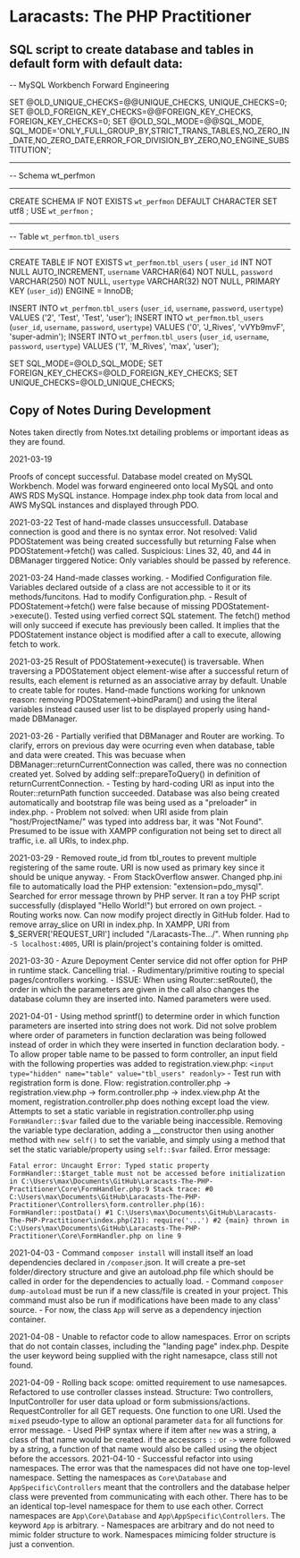 # Laracasts: The PHP Practitioner
 
## SQL script to create database and tables in default form with default data:

-- MySQL Workbench Forward Engineering

SET @OLD_UNIQUE_CHECKS=@@UNIQUE_CHECKS, UNIQUE_CHECKS=0;
SET @OLD_FOREIGN_KEY_CHECKS=@@FOREIGN_KEY_CHECKS, FOREIGN_KEY_CHECKS=0;
SET @OLD_SQL_MODE=@@SQL_MODE, SQL_MODE='ONLY_FULL_GROUP_BY,STRICT_TRANS_TABLES,NO_ZERO_IN_DATE,NO_ZERO_DATE,ERROR_FOR_DIVISION_BY_ZERO,NO_ENGINE_SUBSTITUTION';

-- -----------------------------------------------------
-- Schema wt_perfmon
-- -----------------------------------------------------
CREATE SCHEMA IF NOT EXISTS `wt_perfmon` DEFAULT CHARACTER SET utf8 ;
USE `wt_perfmon` ;

-- -----------------------------------------------------
-- Table `wt_perfmon`.`tbl_users`
-- -----------------------------------------------------
CREATE TABLE IF NOT EXISTS `wt_perfmon`.`tbl_users` (
  `user_id` INT NOT NULL AUTO_INCREMENT,
  `username` VARCHAR(64) NOT NULL,
  `password` VARCHAR(250) NOT NULL,
  `usertype` VARCHAR(32) NOT NULL,
  PRIMARY KEY (`user_id`))
ENGINE = InnoDB;

INSERT INTO `wt_perfmon`.`tbl_users` (`user_id`, `username`, `password`, `usertype`) VALUES ('2', 'Test', 'Test', 'user');
INSERT INTO `wt_perfmon`.`tbl_users` (`user_id`, `username`, `password`, `usertype`) VALUES ('0', 'J_Rives', 'vVYb9mvF', 'super-admin');
INSERT INTO `wt_perfmon`.`tbl_users` (`user_id`, `username`, `password`, `usertype`) VALUES ('1', 'M_Rives', 'max', 'user');

SET SQL_MODE=@OLD_SQL_MODE;
SET FOREIGN_KEY_CHECKS=@OLD_FOREIGN_KEY_CHECKS;
SET UNIQUE_CHECKS=@OLD_UNIQUE_CHECKS;

## Copy of Notes During Development
Notes taken directly from Notes.txt detailing problems or important ideas as they are found.

2021-03-19

Proofs of concept successful.
    Database model created on MySQL Workbench.
    Model was forward engineered onto local MySQL and onto AWS RDS MySQL instance.
    Hompage index.php took data from local and AWS MySQL instances and displayed through PDO.

2021-03-22
    Test of hand-made classes unsuccessfull. Database connection is good and there is no syntax error. Not resolved:
    Valid PDOStatement was being created successfully but returning False when PDOStatement->fetch() was called.
    Suspicious:
    Lines 32, 40, and 44 in DBManager tirggered Notice: Only variables should be passed by reference.

2021-03-24
    Hand-made classes working.
    - Modified Configuration file. Variables declared outside of a class are not accessible to it or its methods/funcitons. Had to modify Configuration.php.
    - Result of PDOStatement->fetch() were false because of missing PDOStatement->execute(). Tested using verfied correct SQL statement. The fetch() method will only succeed if execute has previously been called. It implies that the PDOStatement instance object is modified after a call to execute, allowing fetch to work.

2021-03-25
    Result of PDOStatement->execute() is traversable. When traversing a PDOStatement object element-wise after a successful return of results, each element is returned as an associative array by default.
    Unable to create table for routes.
    Hand-made functions working for unknown reason: removing PDOStatement->bindParam() and using the literal variables instead caused user list to be displayed properly using hand-made DBManager.

2021-03-26
    - Partially verified that DBManager and Router are working. To clarify, errors on previous day were ocurring even when database, table and data were created. This was becuase when DBManager::returnCurrentConnection was called, there was no connection created yet. Solved by adding self::prepareToQuery() in definition of returnCurrentConnection.
    - Testing by hard-coding URI as input into the Router::returnPath function succeeded. Database was also being created automatically and bootstrap file was being used as a "preloader" in index.php.
    - Problem not solved: when URI aside from plain "host/ProjectName/" was typed into address bar, it was "Not Found". Presumed to be issue with XAMPP configuration not being set to direct all traffic, i.e. all URIs, to index.php.

2021-03-29
    - Removed route_id from tbl_routes to prevent multiple registering of the same route. URI is now used as primary key since it should be unique anyway.
    - From StackOverflow answer. Changed php.ini file to automatically load the PHP extension: "extension=pdo_mysql". Searched for error message thrown by PHP server. It ran a toy PHP script successfully (displayed "Hello World!") but errored on own project.
    - Routing works now. Can now modify project directly in GitHub folder. Had to remove array_slice on URI in index.php. In XAMPP, URI from $_SERVER['REQUEST_URI'] included "/Laracasts-The.../". When running `php -S localhost:4005`, URI is plain/project's containing folder is omitted.

2021-03-30
    - Azure Depoyment Center service did not offer option for PHP in runtime stack. Cancelling trial.
    - Rudimentary/primitive routing to special pages/controllers working.
    - ISSUE: When using Router::setRoute(), the order in which the parameters are given in the call also changes the database column they are inserted into. Named parameters were used.

2021-04-01
    - Using method sprintf() to determine order in which function parameters are inserted into string does not work. Did not solve problem where order of parameters in function declaration was being followed instead of order in which they were inserted in function declaration body.
    - To allow proper table name to be passed to form controller, an input field with the following properties was added to registration.view.php:
    `<input type="hidden" name="table" value="tbl_users" readonly>`
    - Test run with registration form is done. Flow:
    registration.controller.php -> registration.view.php -> form.controller.php -> index.view.php
    At the moment, registration.controller.php does nothing except load the view. Attempts to set a static variable in registration.controller.php using `FormHandler::$var` failed due to the variable being inaccessible. Removing the variable type declaration, adding a __constructor then using another method with `new self()` to set the variable, and simply using a method that set the static variable/property using `self::$var` failed. Error message:

    Fatal error: Uncaught Error: Typed static property FormHandler::$target_table must not be accessed before initialization in C:\Users\max\Documents\GitHub\Laracasts-The-PHP-Practitioner\Core\FormHandler.php:9 Stack trace: #0 C:\Users\max\Documents\GitHub\Laracasts-The-PHP-Practitioner\Controllers\form.controller.php(16): FormHandler::postData() #1 C:\Users\max\Documents\GitHub\Laracasts-The-PHP-Practitioner\index.php(21): require('...') #2 {main} thrown in C:\Users\max\Documents\GitHub\Laracasts-The-PHP-Practitioner\Core\FormHandler.php on line 9

2021-04-03
    - Command `composer install` will install itself an load dependencies declared in `/composer`.json. It will create a pre-set folder/directory structure and give an autoload.php file which should be called in order for the dependencies to actually load.
    - Command `composer dump-autoload` must be run if a new class/file is created in your project. This command must also be run if modifications have been made to any class' source.
    - For now, the class `App` will serve as a dependency injection container.

2021-04-08
    - Unable to refactor code to allow namespaces. Error on scripts that do not contain classes, including the "landing page" index.php. Despite the user keyword being supplied with the right namesapce, class still not found.

2021-04-09
    - Rolling back scope: omitted requirement to use namesapces. Refactored to use controller classes instead. Structure: Two controllers, InputController for user data upload or form submissions/actions. RequestController for all GET requests. One function to one URI. Used the `mixed` pseudo-type to allow an optional parameter `data` for all functions for error message.
    - Used PHP syntax where if item after `new` was a string, a class of that name would be created. if the accessors `::` or `->` were followed by a string, a function of that name would also be called using the object before the accessors.
2021-04-10
    - Successful refactor into using namespaces. The error was that the namespaces did not have one top-level namespace. Setting the namespaces as `Core\Database` and `AppSpecific\Controllers` meant that the controllers and the database helper class were prevented from communicating with each other. There has to be an identical top-level namespace for them to use each other. Correct namespaces are `App\Core\Database` and `App\AppSpecific\Controllers`. The keyword `App` is arbitrary.
    - Namespaces are arbitrary and do not need to mimic folder structure to work. Namespaces mimicing folder structure is just a convention.
